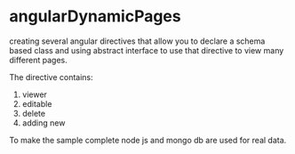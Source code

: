# angularDynamicPages

creating several angular directives that allow you to declare a schema based class and
using abstract interface to use that directive to view many different pages.

The directive contains:
1. viewer
2. editable
3. delete
4. adding new

To make the sample complete node js and mongo db are used for real data.

